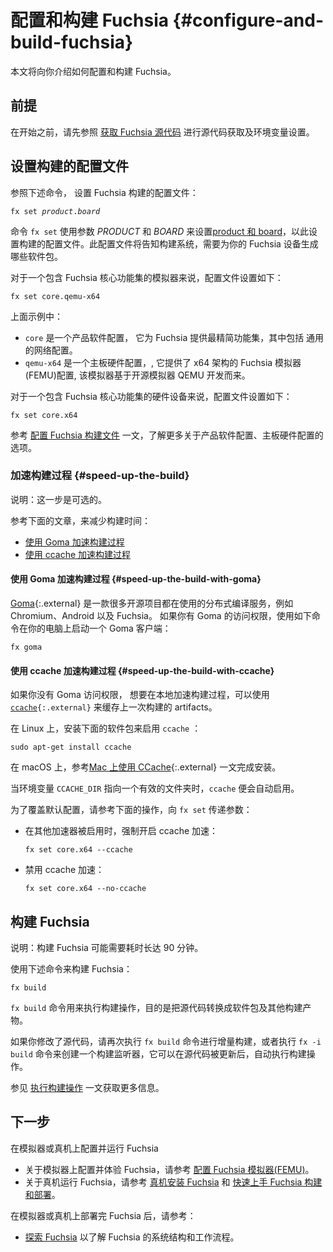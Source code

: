 <!-- 
# Configure and build Fuchsia {#configure-and-build-fuchsia}

This document describes how to set up and build Fuchsia. 
-->

# 配置和构建 Fuchsia {#configure-and-build-fuchsia}

本文将向你介绍如何配置和构建 Fuchsia。

<!-- 
## Prerequisites

Before you can set up and build Fuchsia, you need to follow the steps in
[get the Fuchsia source code](/docs/get-started/get_fuchsia_source.md)
to download Fuchsia source code and set up your environment variables.
 -->

## 前提

在开始之前，请先参照 [获取 Fuchsia 源代码](/docs/get-started/get_fuchsia_source.md) 进行源代码获取及环境变量设置。

<!-- 
## Set build configuration

To set your build configuration for Fuchsia, run the following command:

<pre class="prettyprint">
<code class="devsite-terminal">fx set <var>product</var>.<var>board</var></code>
</pre>
-->

## 设置构建的配置文件

参照下述命令， 设置 Fuchsia 构建的配置文件：

<pre class="prettyprint">
<code class="devsite-terminal">fx set <var>product</var>.<var>board</var></code>
</pre>

<!-- 
The `fx set` command takes <var>PRODUCT</var> and <var>BOARD</var> arguments,
which define the
[product and board](/docs/concepts/build_system/boards_and_products.md)
configuration of your build. This configuration informs the build system what
packages to build for your Fuchsia device. 
-->

命令 `fx set` 使用参数 <var>PRODUCT</var> 和 <var>BOARD</var> 来设置[product 和 board](/docs/concepts/build_system/boards_and_products.md)，以此设置构建的配置文件。此配置文件将告知构建系统，需要为你的 Fuchsia 设备生成哪些软件包。

<!-- 
For a Fuchsia emulator with the core set of Fuchsia features, the build configuration is:

```posix-terminal
fx set core.qemu-x64
```

In this example:

  * `core` is a product with the minimum feature set for Fuchsia, which includes
     common network capabilities.
  * `qemu-x64` is the board, which refers to the x64 architecture on the
     Fuchsia Emulator (FEMU), which is based on the open source emulator, QEMU.
-->

对于一个包含 Fuchsia 核心功能集的模拟器来说，配置文件设置如下：

```posix-terminal
fx set core.qemu-x64
```

上面示例中：

  * `core` 是一个产品软件配置， 它为 Fuchsia 提供最精简功能集，其中包括 通用的网络配置。
  * `qemu-x64` 是一个主板硬件配置，, 它提供了 x64 架构的 Fuchsia 模拟器(FEMU)配置, 该模拟器基于开源模拟器 QEMU 开发而来。

<!-- 
For a Fuchsia device with the core set of Fuchsia features, the build configuration is

```posix-terminal
fx set core.x64
```

See [Configure a build](/docs/development/build/fx.md#configure-a-build) for
more product and board options. 
-->

对于一个包含 Fuchsia 核心功能集的硬件设备来说，配置文件设置如下：

```posix-terminal
fx set core.x64
```

参考 [配置 Fuchsia 构建文件](/docs/development/build/fx.md#configure-a-build) 一文，了解更多关于产品软件配置、主板硬件配置的选项。

<!-- 
### Speed up the build {#speed-up-the-build}

Note: This step is optional.

To reduce the time it takes to build Fuchsia, you can do any of the following:

*   [Speed up the build with Goma](#speed-up-the-build-with-goma)
*   [Speed up the build with ccache](#speed-up-the-build-with-ccache)
-->

### 加速构建过程 {#speed-up-the-build}

说明：这一步是可选的。

参考下面的文章，来减少构建时间：

*   [使用 Goma 加速构建过程](#speed-up-the-build-with-goma)
*   [使用 ccache 加速构建过程](#speed-up-the-build-with-ccache)

<!-- 
[Goma](https://chromium.googlesource.com/infra/goma/server/){:.external} is a
distributed compiler service for open source projects such as Chrome, Android
and Fuchsia. If you have access to Goma, run the following command to enable a
Goma client on your machine:

```posix-terminal
fx goma
```
-->

#### 使用 Goma 加速构建过程 {#speed-up-the-build-with-goma}

[Goma](https://chromium.googlesource.com/infra/goma/server/){:.external} 是一款很多开源项目都在使用的分布式编译服务，例如 Chromium、Android 以及 Fuchsia。 如果你有 Goma 的访问权限，使用如下命令在你的电脑上启动一个 Goma 客户端：

```posix-terminal
fx goma
```

<!-- 
#### Speed up the build with ccache {#speed-up-the-build-with-ccache}

If you do not have access to Goma, but want to accelerate the Fuchsia build
locally, use <code>[ccache](https://ccache.dev/){:.external}</code> to cache
artifacts from previous builds.
-->

#### 使用 ccache 加速构建过程 {#speed-up-the-build-with-ccache}

如果你没有 Goma 访问权限， 想要在本地加速构建过程，可以使用 <code>[ccache](https://ccache.dev/){:.external}</code> 来缓存上一次构建的
artifacts。

<!-- 
To use `ccache` on Linux, install the following package:

```posix-terminal
sudo apt-get install ccache
```
-->

在 Linux 上，安装下面的软件包来启用 `ccache` ：

```posix-terminal
sudo apt-get install ccache
```

<!-- 
For macOS, see
[Using CCache on Mac](https://chromium.googlesource.com/chromium/src.git/+/HEAD/docs/ccache_mac.md){:.external}
for installation instructions.

`ccache` is enabled automatically if your `CCACHE_DIR` environment variable
refers to an existing directory.
-->

在 macOS 上，参考[Mac 上使用 CCache](https://chromium.googlesource.com/chromium/src.git/+/HEAD/docs/ccache_mac.md){:.external} 一文完成安装。

当环境变量 `CCACHE_DIR` 指向一个有效的文件夹时，`ccache` 便会自动启用。

<!-- 
To override the default behavior, pass the following flags to `fx set`:

*   Force use of ccache even if other accelerators are available:

    ```posix-terminal
    fx set core.x64 --ccache
    ```

*   Disable use of ccache:

    ```posix-terminal
    fx set core.x64 --no-ccache
    ```
-->

为了覆盖默认配置，请参考下面的操作，向 `fx set` 传递参数：

*   在其他加速器被启用时，强制开启 ccache 加速：

    ```posix-terminal
    fx set core.x64 --ccache
    ```

*   禁用 ccache 加速：

    ```posix-terminal
    fx set core.x64 --no-ccache
    ```

<!-- 
## Build Fuchsia

Note: Building Fuchsia can take up to 90 minutes.

To build Fuchsia, run the following command:

```posix-terminal
fx build
```

The `fx build` command executes the build to transform source code into packages
and other build artifacts.
-->

## 构建 Fuchsia

说明：构建 Fuchsia 可能需要耗时长达 90 分钟。

使用下述命令来构建 Fuchsia：

```posix-terminal
fx build
```

`fx build` 命令用来执行构建操作，目的是把源代码转换成软件包及其他构建产物。

<!-- 
If you modify source code, re-run the `fx build` command to perform an
incremental build, or run the `fx -i build` command to start a watcher, which
automatically builds whenever you update source code.

See [Execute a build](/docs/development/build/fx.md#execute-a-build) for more
information.
-->

如果你修改了源代码，请再次执行 `fx build` 命令进行增量构建，或者执行 `fx -i build` 命令来创建一个构建监听器，它可以在源代码被更新后，自动执行构建操作。

参见 [执行构建操作](/docs/development/build/fx.md#execute-a-build) 一文获取更多信息。

<!-- 
## Next steps

Set up Fuchsia on an emulator or a device:

 * To set up a Fuchsia emulator and experiment with Fuchsia, follow the steps in
   [Set up the Fuchsia emulator (FEMU)](/docs/get-started/set_up_femu.md).
 * To set up a hardware device, follow the steps in 
   [Installing Fuchsia on a device](/docs/development/hardware/paving.md) and the
   [build and pave quickstart](/docs/development/build/build_and_pave_quickstart.md).

Once you have set up the emulator or paved a device with Fuchsia, see:
 
 *  [Explore Fuchsia](/docs/get-started/explore_fuchsia.md) to learn more about how Fuchsia
    is structured and common workflows.
-->

## 下一步

在模拟器或真机上配置并运行 Fuchsia 

 * 关于模拟器上配置并体验 Fuchsia，请参考
   [配置 Fuchsia 模拟器(FEMU)](/docs/get-started/set_up_femu.md)。
 * 关于真机运行 Fuchsia，请参考 
   [真机安装 Fuchsia](/docs/development/hardware/paving.md) 和
   [快速上手 Fuchsia 构建和部署](/docs/development/build/build_and_pave_quickstart.md)。

在模拟器或真机上部署完 Fuchsia 后，请参考：
 
 *  [探索 Fuchsia](/docs/get-started/explore_fuchsia.md) 以了解 Fuchsia 的系统结构和工作流程。